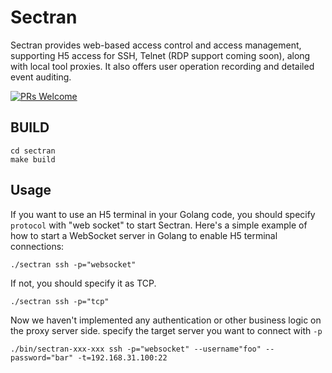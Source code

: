 # Sectran
Sectran provides web-based access control and access management, supporting H5 access for SSH, Telnet (RDP support coming soon), along with local tool proxies. It also offers user operation recording and detailed event auditing.

[![PRs Welcome](https://img.shields.io/badge/PRs-welcome-brightgreen.svg?style=flat-square)](https://makeapullrequest.com)

## BUILD

```shell
cd sectran
make build
```

## Usage

If you want to use an H5 terminal in your Golang code, you should specify `protocol` with "web socket" to start Sectran. Here's a simple example of how to start a WebSocket server in Golang to enable H5 terminal connections:

```shell
./sectran ssh -p="websocket" 
```

If not, you should specify it as TCP.

```shell
./sectran ssh -p="tcp" 
```

Now we haven't implemented any authentication or other business logic on the proxy server side. specify the target server you want to connect with `-p` 

```shell
./bin/sectran-xxx-xxx ssh -p="websocket" --username"foo" --password="bar" -t=192.168.31.100:22
```

